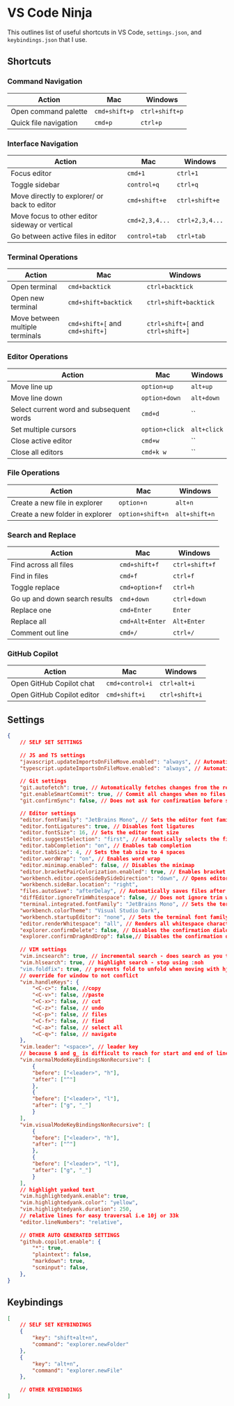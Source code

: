 # VS Code Ninja

This outlines list of useful shortcuts in VS Code, `settings.json`, and `keybindings.json` that I use. 

## Shortcuts
### Command Navigation
| Action | Mac | Windows |
|--------|-----|---------|
| Open command palette | `cmd+shift+p` | `ctrl+shift+p` |
| Quick file navigation | `cmd+p` | `ctrl+p` |

### Interface Navigation
| Action | Mac | Windows |
|--------|-----|---------|
| Focus editor | `cmd+1` | `ctrl+1` |
| Toggle sidebar | `control+q` | `ctrl+q` |
| Move directly to explorer/ or back to editor | `cmd+shift+e` | `ctrl+shift+e` |
| Move focus to other editor sideway or vertical | `cmd+2,3,4...` | `ctrl+2,3,4...` |
| Go between active files in editor | `control+tab` | `ctrl+tab` |

### Terminal Operations
| Action | Mac | Windows |
|--------|-----|---------|
| Open terminal | `cmd+backtick` | `ctrl+backtick` |
| Open new terminal | `cmd+shift+backtick` | `ctrl+shift+backtick` |
| Move between multiple terminals | `cmd+shift+[` and `cmd+shift+]` | `ctrl+shift+[` and `ctrl+shift+]` |
### Editor Operations
| Action | Mac | Windows |
|--------|-----|---------|
| Move line up | `option+up` | `alt+up` |
| Move line down | `option+down` | `alt+down` |
| Select current word and subsequent words | `cmd+d` | `` |
| Set multiple cursors | `option+click` | `alt+click` |
| Close active editor | `cmd+w` | `` |
| Close all editors | `cmd+k w` | `` |

### File Operations
| Action | Mac | Windows |
|--------|-----|---------|
| Create a new file in explorer | `option+n` | `alt+n` |
| Create a new folder in explorer | `option+shift+n` | `alt+shift+n` |

### Search and Replace
| Action | Mac | Windows |
|--------|-----|---------|
| Find across all files | `cmd+shift+f` | `ctrl+shift+f` |
| Find in files | `cmd+f` | `ctrl+f` |
| Toggle replace | `cmd+option+f` | `ctrl+h` |
| Go up and down search results | `cmd`+`down` |`ctrl`+`down`|
| Replace one | `cmd+Enter` | `Enter` |
| Replace all | `cmd+Alt+Enter` | `Alt+Enter` |
| Comment out line | `cmd+/` | `ctrl+/` |

### GitHub Copilot
| Action | Mac | Windows |
|--------|-----|---------|
| Open GitHub Copilot chat | `cmd+control+i` | `ctrl+alt+i` |
| Open GitHub Copilot editor | `cmd+shift+i` | `ctrl+shift+i` |

## Settings
```json
{
	// SELF SET SETTINGS
	
	// JS and TS settings
	"javascript.updateImportsOnFileMove.enabled": "always", // Automatically updates imports when JavaScript files are moved
	"typescript.updateImportsOnFileMove.enabled": "always", // Automatically updates imports when TypeScript files are moved
	
	// Git settings
	"git.autofetch": true, // Automatically fetches changes from the remote repository
	"git.enableSmartCommit": true, // Commit all changes when no files are added/staged for commit
	"git.confirmSync": false, // Does not ask for confirmation before syncing changes

	// Editor settings
	"editor.fontFamily": "JetBrains Mono", // Sets the editor font family
	"editor.fontLigatures": true, // Disables font ligatures
	"editor.fontSize": 16, // Sets the editor font size
	"editor.suggestSelection": "first", // Automatically selects the first suggestion when pressing Tab
	"editor.tabCompletion": "on", // Enables tab completion
	"editor.tabSize": 4, // Sets the tab size to 4 spaces
	"editor.wordWrap": "on", // Enables word wrap
	"editor.minimap.enabled": false, // Disables the minimap
	"editor.bracketPairColorization.enabled": true, // Enables bracket pair colorization
	"workbench.editor.openSideBySideDirection": "down", // Opens editors side by side in a downward direction
	"workbench.sideBar.location": "right",
	"files.autoSave": "afterDelay", // Automatically saves files after a delay
	"diffEditor.ignoreTrimWhitespace": false, // Does not ignore trim whitespace in the diff editor
	"terminal.integrated.fontFamily": "JetBrains Mono", // Sets the terminal font family
	"workbench.colorTheme": "Visual Studio Dark",
	"workbench.startupEditor": "none", // Sets the terminal font family
	"editor.renderWhitespace": "all", // Renders all whitespace characters in the editor with dots and dashes
	"explorer.confirmDelete": false, // Disables the confirmation dialog when deleting files
	"explorer.confirmDragAndDrop": false,// Disables the confirmation dialog when deleting files 
	
	// VIM settings
	"vim.incsearch": true, // incremental search - does search as you type
	"vim.hlsearch": true, // highlight search - stop using :noh
	"vim.foldfix": true, // prevents fold to unfold when moving with hjkl
	// override for window to not conflict
	"vim.handleKeys": {
		"<C-c>": false, //copy
		"<C-v>": false, //paste
		"<C-x>": false, // cut
		"<C-z>": false, // undo
		"<C-p>": false, // files
		"<C-f>": false, // find
		"<C-a>": false, // select all
		"<C-q>": false, // navigate
	},
	"vim.leader": "<space>", // leader key
	// because $ and g_ is difficult to reach for start and end of line
	"vim.normalModeKeyBindingsNonRecursive": [
		{
		"before": ["<leader>", "h"],
		"after": ["^"]
		},
		{
		"before": ["<leader>", "l"],
		"after": ["g", "_"]
		}
	],
	"vim.visualModeKeyBindingsNonRecursive": [
		{
		"before": ["<leader>", "h"],
		"after": ["^"]
		},
		{
		"before": ["<leader>", "l"],
		"after": ["g", "_"]
		}
	],
	// highlight yanked text
	"vim.highlightedyank.enable": true,
	"vim.highlightedyank.color": "yellow",
	"vim.highlightedyank.duration": 250,
	// relative lines for easy traversal i.e 10j or 33k
	"editor.lineNumbers": "relative",
	
	// OTHER AUTO GENERATED SETTINGS
	"github.copilot.enable": {
		"*": true,
		"plaintext": false,
		"markdown": true,
		"scminput": false,
	},
}
```

## Keybindings
```json
[
    // SELF SET KEYBINDINGS
    {
        "key": "shift+alt+n",
        "command": "explorer.newFolder"
    },
    {
        "key": "alt+n",
        "command": "explorer.newFile"
    },
    
    // OTHER KEYBINDINGS 
]